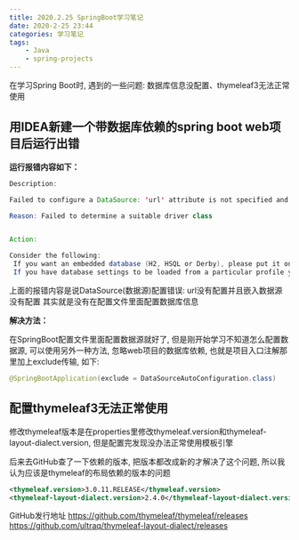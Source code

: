 ```yaml
---
title: 2020.2.25 SpringBoot学习笔记
date: 2020-2-25 23:44
categories: 学习笔记
tags:
    - Java
    - spring-projects
---
```


在学习Spring Boot时, 遇到的一些问题: 数据库信息没配置、thymeleaf3无法正常使用

<!--more-->

## 用IDEA新建一个带数据库依赖的spring boot web项目后运行出错

**运行报错内容如下：**

```Java
Description:

Failed to configure a DataSource: 'url' attribute is not specified and no embedded datasource could be configured.

Reason: Failed to determine a suitable driver class


Action:

Consider the following:
 If you want an embedded database (H2, HSQL or Derby), please put it on the classpath.
 If you have database settings to be loaded from a particular profile you may need to activate it (no profiles are currently active).
```

上面的报错内容是说DataSource(数据源)配置错误: url没有配置并且嵌入数据源没有配置
其实就是没有在配置文件里面配置数据库信息

**解决方法：**

在SpringBoot配置文件里面配置数据源就好了, 但是刚开始学习不知道怎么配置数据源, 可以使用另外一种方法, 忽略web项目的数据库依赖, 也就是项目入口注解那里加上exclude传输, 如下:

```Java
@SpringBootApplication(exclude = DataSourceAutoConfiguration.class)
```

## 配置thymeleaf3无法正常使用

修改thymeleaf版本是在properties里修改thymeleaf.version和thymeleaf-layout-dialect.version, 但是配置完发现没办法正常使用模板引擎

后来去GitHub查了一下依赖的版本, 把版本都改成新的才解决了这个问题, 所以我认为应该是thymeleaf的布局依赖的版本的问题

```xml
<thymeleaf.version>3.0.11.RELEASE</thymeleaf.version>
<thymeleaf-layout-dialect.version>2.4.0</thymeleaf-layout-dialect.version>
```

GitHub发行地址
<https://github.com/thymeleaf/thymeleaf/releases>
<https://github.com/ultraq/thymeleaf-layout-dialect/releases>
